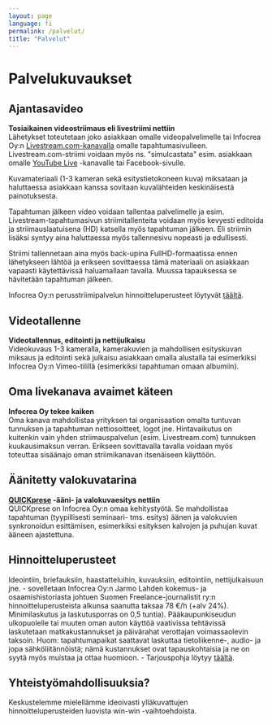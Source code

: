 ```yaml
---
layout: page
language: fi
permalink: /palvelut/
title: "Palvelut"
---
```



Palvelukuvaukset
================

Ajantasavideo
-------------
**Tosiaikainen videostriimaus eli livestriimi nettiin**  
Lähetykset toteutetaan joko asiakkaan omalle videopalvelimelle tai Infocrea Oy:n [Livestream.com-kanavalla](https://livestream.com/Infocrea-fi) omalle tapahtumasivulleen. Livestream.com-striimi voidaan myös ns. "simulcastata" esim. asiakkaan omalle [YouTube Live](https://www.youtube.com/live) -kanavalle tai Facebook-sivulle.

Kuvamateriaali (1-3 kameran sekä esitystietokoneen kuva) miksataan ja haluttaessa asiakkaan kanssa sovitaan kuvalähteiden keskinäisestä painotuksesta. 

Tapahtuman jälkeen video voidaan tallentaa palvelimelle ja esim. Livestream-tapahtumasivun striimitallenteita voidaan myös kevyesti editoida ja striimauslaatuisena (HD) katsella myös tapahtuman jälkeen. Eli striimin lisäksi syntyy aina haluttaessa myös tallennesivu nopeasti ja edullisesti. 

Striimi tallennetaan aina myös back-upina FullHD-formaatissa ennen lähetykseen lähtöä ja erikseen sovittaessa tämä materiaali on asiakkaan vapaasti käytettävissä haluamallaan tavalla. Muussa tapauksessa se hävitetään tapahtuman jälkeen.

Infocrea Oy:n perusstriimipalvelun hinnoitteluperusteet löytyvät [täältä](/tarjous/).

Videotallenne
-------------
**Videotallennus, editointi ja nettijulkaisu**  
Videokuvaus 1-3 kameralla, kamerakuvien ja mahdollisen esityskuvan miksaus ja  editointi sekä julkaisu asiakkaan omalla alustalla tai esimerkiksi Infocrea Oy:n Vimeo-tilillä (esimerkiksi tapahtuman omaan albumiin).

Oma livekanava avaimet käteen
-----------------------------
**Infocrea Oy tekee kaiken**  
Oma kanava mahdollistaa yrityksen tai organisaation omalta tuntuvan tunnuksen ja tapahtuman nettiosoitteet, logot jne. Hintavaikutus on kuitenkin vain yhden striimauspalvelun (esim. Livestream.com) tunnuksen kuukausimaksun verran. Erikseen sovittavalla tavalla voidaan myös toteuttaa sisäänajo oman striimikanavan itsenäiseen käyttöön. 

Äänitetty valokuvatarina
------------------------
**[QUICKprese](https://quickprese.com/) -ääni- ja valokuvaesitys nettiin**  
QUICKprese on Infocrea Oy:n omaa kehitystyötä. Se mahdollistaa tapahtuman (tyypillisesti seminaari- tms. esitys) äänen ja valokuvien synkronoidun esittämisen, esimerkiksi esityksen kalvojen ja puhujan kuvat ääneen ajastettuna.

Hinnoitteluperusteet
--------------------
Ideointiin, briefauksiin, haastatteluihin, kuvauksiin, editointiin, nettijulkaisuun jne. - sovelletaan Infocrea Oy:n Jarmo Lahden kokemus- ja osaamishistoriasta johtuen Suomen Freelance-journalistit ry:n hinnoitteluperusteista alkunsa saanutta taksaa 78 €/h (+alv 24%). Minimilaskutus ja laskutusporras on 0,5 tuntia). Pääkaupunkiseudun ulkopuolelle tai muuten oman auton käyttöä vaativissa tehtävissä laskutetaan matkakustannukset ja päivärahat verottajan voimassaolevin taksoin. Huom: tapahtumapaikat saattavat laskuttaa tietoliikenne-, audio- ja jopa sähköliitännöistä; nämä kustannukset ovat tapauskohtaisia ja ne on syytä myös muistaa ja ottaa huomioon. - Tarjouspohja löytyy [täältä](https://www.infocrea.fi/tarjous/).

Yhteistyömahdollisuuksia?
-------------------------
Keskustelemme  mielellämme ideoivasti ylläkuvattujen hinnoitteluperusteiden luovista win-win -vaihtoehdoista.